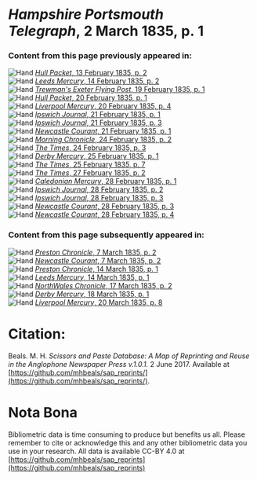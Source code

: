 # *Hampshire Portsmouth Telegraph*, 2 March 1835, p. 1  
  
### Content from this page previously appeared in:  
![Hand](http://scissorsandpaste.net/wp-content/uploads/2017/06/smallhandpointer.png) [*Hull Packet*, 13 February 1835, p. 2](https://mhbeals.github.io/sap_html/Hull-Packet/Hull-Packet-13-February-1835-p-2)  
![Hand](http://scissorsandpaste.net/wp-content/uploads/2017/06/smallhandpointer.png) [*Leeds Mercury*, 14 February 1835, p. 2](https://mhbeals.github.io/sap_html/Leeds-Mercury/Leeds-Mercury-14-February-1835-p-2)  
![Hand](http://scissorsandpaste.net/wp-content/uploads/2017/06/smallhandpointer.png) [*Trewman's Exeter Flying Post*, 19 February 1835, p. 1](https://mhbeals.github.io/sap_html/Trewman's-Exeter-Flying-Post/Trewman's-Exeter-Flying-Post-19-February-1835-p-1)  
![Hand](http://scissorsandpaste.net/wp-content/uploads/2017/06/smallhandpointer.png) [*Hull Packet*, 20 February 1835, p. 1](https://mhbeals.github.io/sap_html/Hull-Packet/Hull-Packet-20-February-1835-p-1)  
![Hand](http://scissorsandpaste.net/wp-content/uploads/2017/06/smallhandpointer.png) [*Liverpool Mercury*, 20 February 1835, p. 4](https://mhbeals.github.io/sap_html/Liverpool-Mercury/Liverpool-Mercury-20-February-1835-p-4)  
![Hand](http://scissorsandpaste.net/wp-content/uploads/2017/06/smallhandpointer.png) [*Ipswich Journal*, 21 February 1835, p. 1](https://mhbeals.github.io/sap_html/Ipswich-Journal/Ipswich-Journal-21-February-1835-p-1)  
![Hand](http://scissorsandpaste.net/wp-content/uploads/2017/06/smallhandpointer.png) [*Ipswich Journal*, 21 February 1835, p. 3](https://mhbeals.github.io/sap_html/Ipswich-Journal/Ipswich-Journal-21-February-1835-p-3)  
![Hand](http://scissorsandpaste.net/wp-content/uploads/2017/06/smallhandpointer.png) [*Newcastle Courant*, 21 February 1835, p. 1](https://mhbeals.github.io/sap_html/Newcastle-Courant/Newcastle-Courant-21-February-1835-p-1)  
![Hand](http://scissorsandpaste.net/wp-content/uploads/2017/06/smallhandpointer.png) [*Morning Chronicle*, 24 February 1835, p. 2](https://mhbeals.github.io/sap_html/Morning-Chronicle/Morning-Chronicle-24-February-1835-p-2)  
![Hand](http://scissorsandpaste.net/wp-content/uploads/2017/06/smallhandpointer.png) [*The Times*, 24 February 1835, p. 3](https://mhbeals.github.io/sap_html/The-Times/The-Times-24-February-1835-p-3)  
![Hand](http://scissorsandpaste.net/wp-content/uploads/2017/06/smallhandpointer.png) [*Derby Mercury*, 25 February 1835, p. 1](https://mhbeals.github.io/sap_html/Derby-Mercury/Derby-Mercury-25-February-1835-p-1)  
![Hand](http://scissorsandpaste.net/wp-content/uploads/2017/06/smallhandpointer.png) [*The Times*, 25 February 1835, p. 7](https://mhbeals.github.io/sap_html/The-Times/The-Times-25-February-1835-p-7)  
![Hand](http://scissorsandpaste.net/wp-content/uploads/2017/06/smallhandpointer.png) [*The Times*, 27 February 1835, p. 2](https://mhbeals.github.io/sap_html/The-Times/The-Times-27-February-1835-p-2)  
![Hand](http://scissorsandpaste.net/wp-content/uploads/2017/06/smallhandpointer.png) [*Caledonian Mercury*, 28 February 1835, p. 1](https://mhbeals.github.io/sap_html/Caledonian-Mercury/Caledonian-Mercury-28-February-1835-p-1)  
![Hand](http://scissorsandpaste.net/wp-content/uploads/2017/06/smallhandpointer.png) [*Ipswich Journal*, 28 February 1835, p. 2](https://mhbeals.github.io/sap_html/Ipswich-Journal/Ipswich-Journal-28-February-1835-p-2)  
![Hand](http://scissorsandpaste.net/wp-content/uploads/2017/06/smallhandpointer.png) [*Ipswich Journal*, 28 February 1835, p. 3](https://mhbeals.github.io/sap_html/Ipswich-Journal/Ipswich-Journal-28-February-1835-p-3)  
![Hand](http://scissorsandpaste.net/wp-content/uploads/2017/06/smallhandpointer.png) [*Newcastle Courant*, 28 February 1835, p. 3](https://mhbeals.github.io/sap_html/Newcastle-Courant/Newcastle-Courant-28-February-1835-p-3)  
![Hand](http://scissorsandpaste.net/wp-content/uploads/2017/06/smallhandpointer.png) [*Newcastle Courant*, 28 February 1835, p. 4](https://mhbeals.github.io/sap_html/Newcastle-Courant/Newcastle-Courant-28-February-1835-p-4)  
  
### Content from this page subsequently appeared in:  
![Hand](http://scissorsandpaste.net/wp-content/uploads/2017/06/smallhandpointer.png) [*Preston Chronicle*, 7 March 1835, p. 2](https://mhbeals.github.io/sap_html/Preston-Chronicle/Preston-Chronicle-7-March-1835-p-2)  
![Hand](http://scissorsandpaste.net/wp-content/uploads/2017/06/smallhandpointer.png) [*Newcastle Courant*, 7 March 1835, p. 2](https://mhbeals.github.io/sap_html/Newcastle-Courant/Newcastle-Courant-7-March-1835-p-2)  
![Hand](http://scissorsandpaste.net/wp-content/uploads/2017/06/smallhandpointer.png) [*Preston Chronicle*, 14 March 1835, p. 1](https://mhbeals.github.io/sap_html/Preston-Chronicle/Preston-Chronicle-14-March-1835-p-1)  
![Hand](http://scissorsandpaste.net/wp-content/uploads/2017/06/smallhandpointer.png) [*Leeds Mercury*, 14 March 1835, p. 1](https://mhbeals.github.io/sap_html/Leeds-Mercury/Leeds-Mercury-14-March-1835-p-1)  
![Hand](http://scissorsandpaste.net/wp-content/uploads/2017/06/smallhandpointer.png) [*NorthWales Chronicle*, 17 March 1835, p. 2](https://mhbeals.github.io/sap_html/NorthWales-Chronicle/NorthWales-Chronicle-17-March-1835-p-2)  
![Hand](http://scissorsandpaste.net/wp-content/uploads/2017/06/smallhandpointer.png) [*Derby Mercury*, 18 March 1835, p. 1](https://mhbeals.github.io/sap_html/Derby-Mercury/Derby-Mercury-18-March-1835-p-1)  
![Hand](http://scissorsandpaste.net/wp-content/uploads/2017/06/smallhandpointer.png) [*Liverpool Mercury*, 20 March 1835, p. 8](https://mhbeals.github.io/sap_html/Liverpool-Mercury/Liverpool-Mercury-20-March-1835-p-8)  


# Citation: 

Beals. M. H. *Scissors and Paste Database: A Map of Reprinting and Reuse in the Anglophone Newspaper Press v.1.0.1.* 2 June 2017. Available at [https://github.com/mhbeals/sap_reprints/](https://github.com/mhbeals/sap_reprints/). 

# Nota Bona

Bibliometric data is time consuming to produce but benefits us all. Please remember to cite or acknowledge this and any other bibliometric data you use in your research. All data is available CC-BY 4.0 at [https://github.com/mhbeals/sap_reprints](https://github.com/mhbeals/sap_reprints)